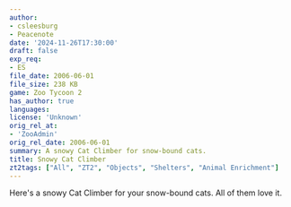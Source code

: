 ```yaml
---
author:
- csleesburg
- Peacenote
date: '2024-11-26T17:30:00'
draft: false
exp_req:
- ES
file_date: 2006-06-01
file_size: 238 KB
game: Zoo Tycoon 2
has_author: true
languages:
license: 'Unknown'
orig_rel_at:
- 'ZooAdmin'
orig_rel_date: 2006-06-01
summary: A snowy Cat Climber for snow-bound cats.
title: Snowy Cat Climber
zt2tags: ["All", "ZT2", "Objects", "Shelters", "Animal Enrichment"]
---
```

Here's a snowy Cat Climber for your snow-bound cats. All of them love it.
